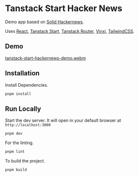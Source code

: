 # Tanstack Start Hacker News

Demo app based on [Solid Hackernews](https://github.com/solidjs/solid-hackernews).

Uses [React](https://react.dev), [Tanstack Start](https://tanstack.com/start), [Tanstack Router](https://tanstack.com/router), [Vinxi](https://github.com/nksaraf/vinxi), [TailwindCSS](https://tailwindcss.com).

## Demo

[tanstack-start-hackernews-demo.webm](https://github.com/user-attachments/assets/d0e01bdf-581f-4f1b-9748-6769ae60cfec)

## Installation

Install Dependencies.

```bash
pnpm install
```

## Run Locally

Start the dev server. It will open in your default browser at `http://localhost:3000`

```bash
pnpm dev
```

For the linting.

```bash
pnpm lint
```

To build the project.

```bash
pnpm build
```
